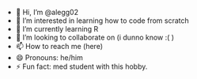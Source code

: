 - 👋 Hi, I’m @alegg02
- 👀 I’m interested in learning how to code from scratch
- 🌱 I’m currently learning R
- 💞️ I’m looking to collaborate on (i dunno know :( )
- 📫 How to reach me (here)
- 😄 Pronouns: he/him
- ⚡ Fun fact: med student with this hobby.

<!---
alegg02/alegg02 is a ✨ special ✨ repository because its `README.md` (this file) appears on your GitHub profile.
You can click the Preview link to take a look at your changes.
--->
